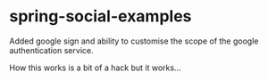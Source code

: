 spring-social-examples
======================

Added google sign and ability to customise the scope of the google authentication service.

How this works is a bit of a hack but it works...
